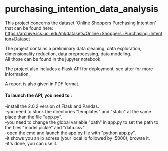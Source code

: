 # purchasing_intention_data_analysis

This project concerns the dataset 'Online Shoppers Purchasing Intention' that can be found here: https://archive.ics.uci.edu/ml/datasets/Online+Shoppers+Purchasing+Intention+Dataset  

The project contains a preliminary data cleaning, data exploration, dimensionality reduction, data preprocessing, data modeling.  
All those can be found in the jupyter notebook.

The project also includes a Flask API for deployment, see after for more information.  

A report is also given in PDF format.


#### To launch the API, you need to :  

-install the 2.0.2 version of Flask and Pandas.  
-you need to stock the directories "templates" and "static" at the same place than the file "app.py".  
-you need to change the global variable "path" in app.py to set the path to the files "model.pickle" and "data.csv".  
-open the cmd and launch the app.py file with "python app.py".  
-it shows you an ip adress (your local ip followed by :5000), browse it.  
-it's done, you can use it.  

